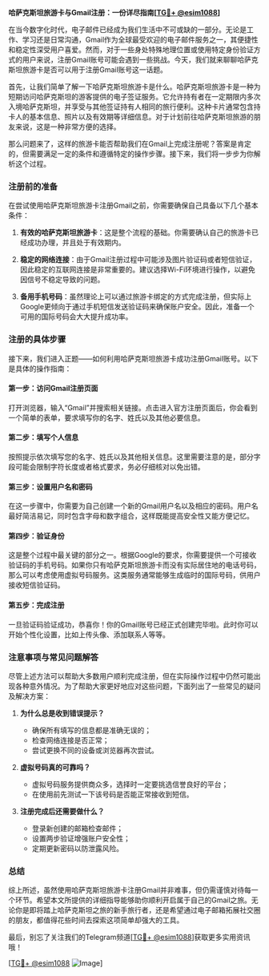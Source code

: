 **哈萨克斯坦旅游卡与Gmail注册：一份详尽指南[[TG💪+ @esim1088](https://t.me/s/esim1088)]**

在当今数字化时代，电子邮件已经成为我们生活中不可或缺的一部分。无论是工作、学习还是日常沟通，Gmail作为全球最受欢迎的电子邮件服务之一，其便捷性和稳定性深受用户喜爱。然而，对于一些身处特殊地理位置或使用特定身份验证方式的用户来说，注册Gmail账号可能会遇到一些挑战。今天，我们就来聊聊哈萨克斯坦旅游卡是否可以用于注册Gmail账号这一话题。

首先，让我们简单了解一下哈萨克斯坦旅游卡是什么。哈萨克斯坦旅游卡是一种为短期访问哈萨克斯坦的游客提供的电子签证服务。它允许持有者在一定期限内多次入境哈萨克斯坦，并享受与其他签证持有人相同的旅行便利。这种卡片通常包含持卡人的基本信息、照片以及有效期等详细信息。对于计划前往哈萨克斯坦旅游的朋友来说，这是一种非常方便的选择。

那么问题来了，这样的旅游卡能否帮助我们在Gmail上完成注册呢？答案是肯定的，但需要满足一定的条件和遵循特定的操作步骤。接下来，我们将一步步为你解析这个过程。

### 注册前的准备

在尝试使用哈萨克斯坦旅游卡注册Gmail之前，你需要确保自己具备以下几个基本条件：

1. **有效的哈萨克斯坦旅游卡**：这是整个流程的基础。你需要确认自己的旅游卡已经成功办理，并且处于有效期内。
   
2. **稳定的网络连接**：由于Gmail注册过程中可能涉及图片验证码或者短信验证，因此稳定的互联网连接是非常重要的。建议选择Wi-Fi环境进行操作，以避免因信号不稳定导致的问题。

3. **备用手机号码**：虽然理论上可以通过旅游卡绑定的方式完成注册，但实际上Google更倾向于通过手机短信发送验证码来确保账户安全。因此，准备一个可用的国际号码会大大提升成功率。

### 注册的具体步骤

接下来，我们进入正题——如何利用哈萨克斯坦旅游卡成功注册Gmail账号。以下是具体的操作指南：

#### 第一步：访问Gmail注册页面

打开浏览器，输入“Gmail”并搜索相关链接。点击进入官方注册页面后，你会看到一个简单的表单，要求填写你的名字、姓氏以及其他必要信息。

#### 第二步：填写个人信息

按照提示依次填写您的名字、姓氏以及其他相关信息。这里需要注意的是，部分字段可能会限制字符长度或者格式要求，务必仔细核对以免出错。

#### 第三步：设置用户名和密码

在这一步骤中，你需要为自己创建一个新的Gmail用户名以及相应的密码。用户名最好简洁易记，同时包含字母和数字组合，这样既能提高安全性又能方便记忆。

#### 第四步：验证身份

这是整个过程中最关键的部分之一。根据Google的要求，你需要提供一个可接收验证码的手机号码。如果你只有哈萨克斯坦旅游卡而没有实际居住地的电话号码，那么可以考虑使用虚拟号码服务。这类服务通常能够生成临时的国际号码，供用户接收短信验证码。

#### 第五步：完成注册

一旦验证码验证成功，恭喜你！你的Gmail账号已经正式创建完毕啦。此时你可以开始个性化设置，比如上传头像、添加联系人等等。

### 注意事项与常见问题解答

尽管上述方法可以帮助大多数用户顺利完成注册，但在实际操作过程中仍然可能出现各种意外情况。为了帮助大家更好地应对这些问题，下面列出了一些常见的疑问及解决方案：

1. **为什么总是收到错误提示？**
   - 确保所有填写的信息都是准确无误的；
   - 检查网络连接是否正常；
   - 尝试更换不同的设备或浏览器再次尝试。

2. **虚拟号码真的可靠吗？**
   - 虚拟号码服务提供商众多，选择时一定要挑选信誉良好的平台；
   - 在使用前先测试一下该号码是否能正常接收到短信。

3. **注册完成后还需要做什么？**
   - 登录新创建的邮箱检查邮件；
   - 设置两步验证增强账户安全性；
   - 定期更新密码以防泄露风险。

### 总结

综上所述，虽然使用哈萨克斯坦旅游卡注册Gmail并非难事，但仍需谨慎对待每一个环节。希望本文所提供的详细指导能够助你顺利开启属于自己的Gmail之旅。无论你是即将踏上哈萨克斯坦之旅的新手旅行者，还是希望通过电子邮箱拓展社交圈的朋友，都值得花些时间去探索这项简单却强大的工具。

最后，别忘了关注我们的Telegram频道[[TG💪+ @esim1088](https://t.me/s/esim1088)]获取更多实用资讯哦！

[[TG💪+ @esim1088](https://t.me/s/esim1088) ![Image](https://i.postimg.cc/4NQfJmqS/Snipaste-2025-05-13-00-14-12.png)]